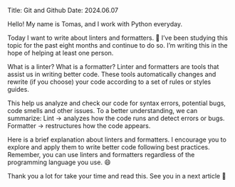 Title: Git and Github
Date: 2024.06.07

Hello! My name is Tomas, and I work with Python everyday.

Today I want to write about linters and formatters. 🎉 
I’ve been studying this topic for the past eight months and continue to do so. I’m writing this in the hope of helping at least one person.

What is a linter? What is a formatter?
Linter and formatters are tools that assist us in writing better code.
These tools automatically changes and rewrite (if you choose) your code according to a set of rules or styles guides.

This help us analyze and check our code for syntax errors, potential bugs, code smells and other issues.
To a better understanding, we can summarize:
Lint → analyzes how the code runs and detect errors or bugs.
Formatter → restructures how the code appears.

Here is a brief explanation about linters and formatters. I encourage you to explore and apply them to write better code following best practices. Remember, you can use linters and formatters regardless of the programming language you use. 😄 

Thank you a lot for take your time and read this. See you in a next article 🙂